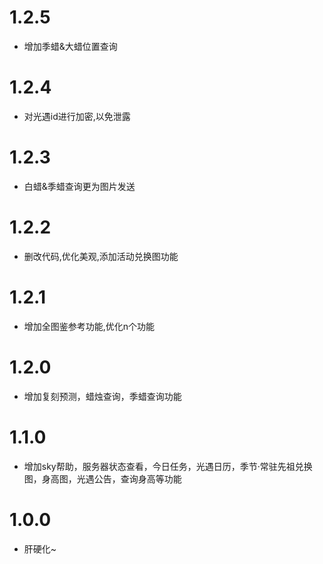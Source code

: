 # 1.2.5
* 增加季蜡&大蜡位置查询

# 1.2.4
* 对光遇id进行加密,以免泄露

# 1.2.3
* 白蜡&季蜡查询更为图片发送

# 1.2.2
* 删改代码,优化美观,添加活动兑换图功能

# 1.2.1
* 增加全图鉴参考功能,优化n个功能

# 1.2.0
* 增加复刻预测，蜡烛查询，季蜡查询功能

# 1.1.0
* 增加sky帮助，服务器状态查看，今日任务，光遇日历，季节·常驻先祖兑换图，身高图，光遇公告，查询身高等功能

# 1.0.0
* 肝硬化~
